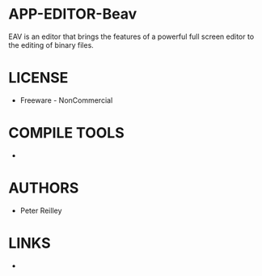 APP-EDITOR-Beav
===============

EAV is an editor that brings the features of a powerful full screen editor to the editing of binary files.

LICENSE
===============
* Freeware - NonCommercial

COMPILE TOOLS
===============
* 

AUTHORS
===============
* Peter Reilley

LINKS
===============
* 
